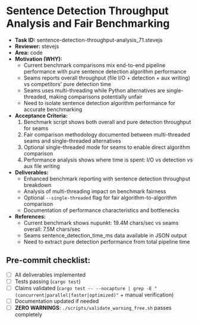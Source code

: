 # Sentence Detection Throughput Analysis and Fair Benchmarking

* **Task ID:** sentence-detection-throughput-analysis_71.stevejs
* **Reviewer:** stevejs
* **Area:** code
* **Motivation (WHY):**
  - Current benchmark comparisons mix end-to-end pipeline performance with pure sentence detection algorithm performance
  - Seams reports overall throughput (file I/O + detection + aux writing) vs competitors' pure detection time
  - Seams uses multi-threading while Python alternatives are single-threaded, making comparisons potentially unfair
  - Need to isolate sentence detection algorithm performance for accurate benchmarking
* **Acceptance Criteria:**
  1. Benchmark script shows both overall and pure detection throughput for seams
  2. Fair comparison methodology documented between multi-threaded seams and single-threaded alternatives
  3. Optional single-threaded mode for seams to enable direct algorithm comparison
  4. Performance analysis shows where time is spent: I/O vs detection vs aux file writing
* **Deliverables:**
  - Enhanced benchmark reporting with sentence detection throughput breakdown
  - Analysis of multi-threading impact on benchmark fairness
  - Optional `--single-threaded` flag for fair algorithm-to-algorithm comparison
  - Documentation of performance characteristics and bottlenecks
* **References:**
  - Current benchmark shows nupunkt: 19.4M chars/sec vs seams overall: 7.5M chars/sec
  - Seams sentence_detection_time_ms data available in JSON output
  - Need to extract pure detection performance from total pipeline time

## Pre-commit checklist:
- [ ] All deliverables implemented
- [ ] Tests passing (`cargo test`)
- [ ] Claims validated (`cargo test -- --nocapture | grep -E "(concurrent|parallel|faster|optimized)"` + manual verification)
- [ ] Documentation updated if needed
- [ ] **ZERO WARNINGS**: `./scripts/validate_warning_free.sh` passes completely